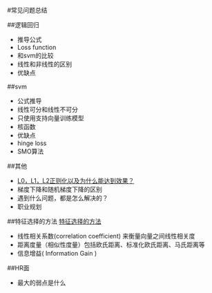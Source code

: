 #常见问题总结

##逻辑回归
- 推导公式
- Loss function
- 和svm的比较
- 线性和非线性的区别
- 优缺点

##svm
- 公式推导
- 线性可分和线性不可分
- 只使用支持向量训练模型
- 核函数
- 优缺点
- hinge loss
- SMO算法

##其他
- [L0，L1，L2正则化以及为什么能达到效果？](http://lib.csdn.net/article/machinelearning/55063)
- 梯度下降和随机梯度下降的区别
- 遇到什么问题，都是怎么解决的？
- 职业规划


##特征选择的方法
[特征选择的方法](http://www.cnblogs.com/heaad/archive/2011/01/02/1924088.html) 
- 线性相关系数(correlation coefficient) 来衡量向量之间线性相关度
- 距离度量（相似性度量）包括欧氏距离、标准化欧氏距离、马氏距离等
- 信息增益( Information Gain )

##HR面
- 最大的弱点是什么

